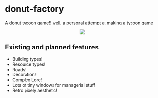 # donut-factory
A donut tycoon game!! well, a personal attempt at making a tycoon game

<p align=center><img src='http://i.imgur.com/NQxhcY2.png'></p>

## Existing and planned features

* Building types!
* Resource types!
* Roads! 
* Decoration!
* Complex Lore!
* Lots of tiny windows for managerial stuff
* Retro pixely aesthetic!
